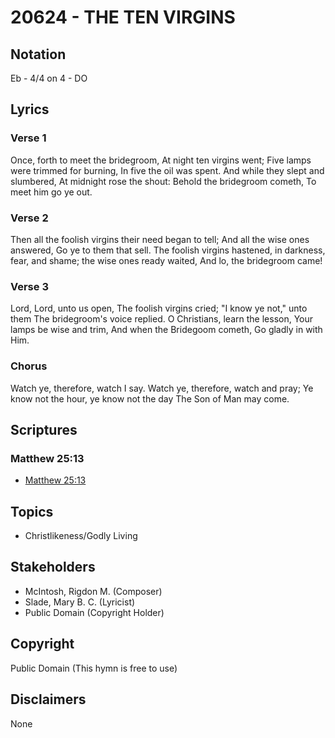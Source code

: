 # 20624 - THE TEN VIRGINS

## Notation

Eb - 4/4 on 4 - DO

## Lyrics

### Verse 1

Once, forth to meet the bridegroom, At night ten virgins went; Five lamps were trimmed for burning, In five the oil was spent. And while they slept and slumbered, At midnight rose the shout: Behold the bridegroom cometh, To meet him go ye out.

### Verse 2

Then all the foolish virgins their need began to tell; And all the wise ones answered, Go ye to them that sell. The foolish virgins hastened, in darkness, fear, and shame; the wise ones ready waited, And lo, the bridegroom came!

### Verse 3

Lord, Lord, unto us open, The foolish virgins cried; "I know ye not," unto them The bridegroom's voice replied. O Christians, learn the lesson, Your lamps be wise and trim, And when the Bridegoom cometh, Go gladly in with Him.

### Chorus

Watch ye, therefore, watch I say. Watch ye, therefore, watch and pray; Ye know not the hour, ye know not the day The Son of Man may come.


## Scriptures

### Matthew 25:13

- [Matthew 25:13](https://www.biblegateway.com/passage/?search=Matthew%2025%3A13)


## Topics

- Christlikeness/Godly Living

## Stakeholders

- McIntosh, Rigdon M. (Composer)
- Slade, Mary B. C. (Lyricist)
- Public Domain (Copyright Holder)

## Copyright

Public Domain
(This hymn is free to use)

## Disclaimers

None


